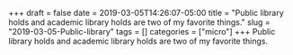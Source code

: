 +++draft = falsedate = 2019-03-05T14:26:07-05:00title = "Public library holds and academic library holds are two of my favorite things."slug = "2019-03-05-Public-library"tags = []categories = ["micro"]+++Public library holds and academic library holds are two of my favorite things.